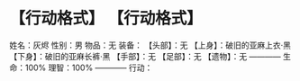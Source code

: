 # 【行动格式】 【行动格式】
姓名：灰烬
性别：男
物品：无
装备：
【头部】：无
【上身】：破旧的亚麻上衣·黑
【下身】：破旧的亚麻长裤·黑
【手部】：无
【足部】：无
【遗物】：无
————
生命：100%
理智：100%
————
行动：